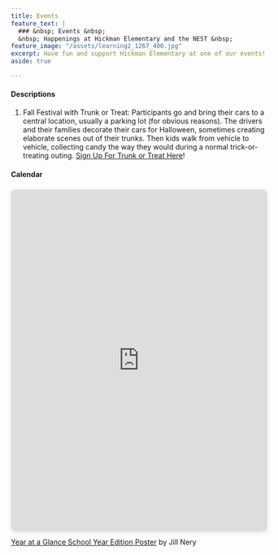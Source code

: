 ```yaml
---
title: Events
feature_text: |
  ### &nbsp; Events &nbsp;
  &nbsp; Happenings at Hickman Elementary and the NEST &nbsp;
feature_image: "/assets/learning2_1267_400.jpg"
excerpt: Have fun and support Hickman Elementary at one of our events!
aside: true

---
```

#### Descriptions

1. Fall Festival with Trunk or Treat: Participants go and bring their cars to a central location, usually a parking lot (for obvious reasons). The drivers and their families decorate their cars for Halloween, sometimes creating elaborate scenes out of their trunks. Then kids walk from vehicle to vehicle, collecting candy the way they would during a normal trick-or-treating outing. [Sign Up For Trunk or Treat Here](https://docs.google.com/forms/d/e/1FAIpQLSdCvTPFrh96CBlmjeSN7IWnhC5XK8vPQmJ6LfuIq6tRpo8AGQ/viewform)!

#### Calendar

<div style="position: relative; width: 100%; height: 0; padding-top: 133.3333%;
 padding-bottom: 0; box-shadow: 0 2px 8px 0 rgba(63,69,81,0.16); margin-top: 1.6em; margin-bottom: 0.9em; overflow: hidden;
 border-radius: 8px; will-change: transform;">
  <iframe loading="lazy" style="position: absolute; width: 100%; height: 100%; top: 0; left: 0; border: none; padding: 0;margin: 0;"
    src="https:&#x2F;&#x2F;www.canva.com&#x2F;design&#x2F;DAFI-4EeFZU&#x2F;view?embed" allowfullscreen="allowfullscreen" allow="fullscreen">
  </iframe>
</div>
<a href="https:&#x2F;&#x2F;www.canva.com&#x2F;design&#x2F;DAFI-4EeFZU&#x2F;view?utm_content=DAFI-4EeFZU&amp;utm_campaign=designshare&amp;utm_medium=embeds&amp;utm_source=link" target="_blank" rel="noopener">Year at a Glance School Year Edition Poster</a> by Jill Nery
